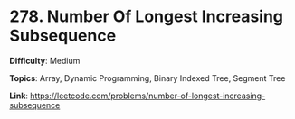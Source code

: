 # 278. Number Of Longest Increasing Subsequence

**Difficulty**: Medium

**Topics**: Array, Dynamic Programming, Binary Indexed Tree, Segment Tree

**Link**: https://leetcode.com/problems/number-of-longest-increasing-subsequence
